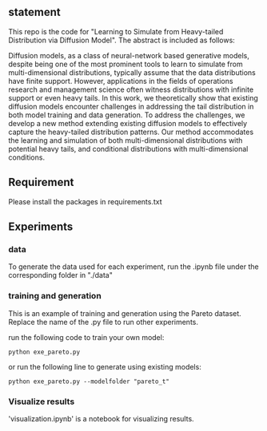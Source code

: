 ## statement
This repo is the code for "Learning to Simulate from Heavy-tailed Distribution via Diffusion Model". The abstract is included as follows:

Diffusion models, as a class of neural-network based generative models, despite being one of the most prominent tools to learn to simulate from multi-dimensional distributions, typically assume that the data distributions have finite support. However, applications in the fields of operations research and management science often witness distributions with infinite support or even heavy tails. In this work, we theoretically show that existing diffusion models encounter challenges in addressing the tail distribution in both model training and data generation. To address the challenges, we develop a new method extending existing diffusion models to effectively capture the heavy-tailed distribution patterns. Our method accommodates the learning and simulation of both multi-dimensional distributions with potential heavy tails, and conditional distributions with multi-dimensional conditions.

## Requirement

Please install the packages in requirements.txt


## Experiments 

### data
To generate the data used for each experiment, run the .ipynb file under the corresponding folder in "./data"

### training and generation
This is an example of training and generation using the Pareto dataset. Replace the name of the .py file to run other experiments.

run the following code to train your own model:

```shell
python exe_pareto.py
```

or run the following line to generate using existing models:

```shell
python exe_pareto.py --modelfolder "pareto_t"
```

### Visualize results
'visualization.ipynb' is a notebook for visualizing results.
